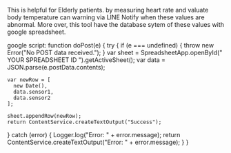 This is helpful for Elderly patients.
by measuring heart rate and valuate body temperature can  warning  via LINE Notify when these values are abnormal.
More over, this tool have the database sytem of these values with google spreadsheet.  

google script:
function doPost(e) {
  try {
    if (e === undefined) {
      throw new Error("No POST data received.");
    }
    var sheet = SpreadsheetApp.openById(" YOUR SPREADSHEET ID ").getActiveSheet();
    var data = JSON.parse(e.postData.contents);
    
    var newRow = [
      new Date(),
      data.sensor1,
      data.sensor2
    ];

    sheet.appendRow(newRow);
    return ContentService.createTextOutput("Success");
  } catch (error) {
    Logger.log("Error: " + error.message);
    return ContentService.createTextOutput("Error: " + error.message);
  }
}
